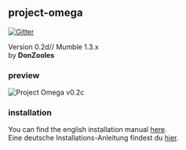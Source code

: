 ## project-omega

[![Gitter](https://badges.gitter.im/Join%20Chat.svg)](https://gitter.im/DonZooles/project-omega?utm_source=badge&utm_medium=badge&utm_campaign=pr-badge&utm_content=badge)

Version 0.2d// Mumble 1.3.x<br>
by <b>DonZooles</b> <br>

### preview
![Project Omega v0.2c](http://wiki.mumble.info/images/c/c5/Project-omega-v0.2b.png)

### installation
You can find the english installation manual [here](https://github.com/DonZooles/project-omega/blob/master/INSTALLATION_en.txt).<br>
Eine deutsche Installations-Anleitung findest du [hier](https://github.com/DonZooles/project-omega/blob/master/INSTALLATION_de.txt).
